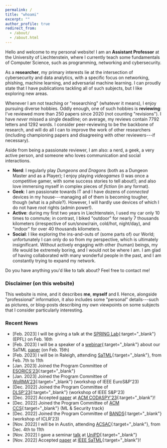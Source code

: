 ```yaml
---
permalink: /
title: "whoami"
excerpt: ""
author_profile: true
redirect_from: 
  - /about/
  - /about.html
---
```

Hello and welcome to my personal website! I am an **Assistant Professor** at the University of Liechtenstein, where I currently teach some fundamentals of Computer Science, such as programming, networking and cybersecurity. 

As a **researcher**, my primary interests lie at the intersection of cybersecurity and data analytics, with a specific focus on networking, phishing, machine learning, and adversarial machine learning. I can proudly state that I have publications tackling all of such subjects, but I like exploring new areas. 

Whenever I am not teaching or "researching" (whatever it means), I enjoy pursuing diverse hobbies. Oddly enough, one of such hobbies is **reviewing**: I've reviewed more than 250 papers since 2020 (not counting "revisions"). I have _never_ missed a single deadline; on average, my reviews contain 7792 letters and 1292 words. I consider peer-reviewing to be the backbone of research, and will do all I can to improve the work of other researchers (including championing papers and disagreeing with other reviewers---if necessary). 

Aside from being a passionate reviewer, I am also: a nerd, a geek, a very active person, and someone who loves communication and social interactions.
* **Nerd**: I regularly play _Dungeons and Dragons_ (both as a Dungeon Master and as a Player); I enjoy playing _videogames_ (I was once a competitive gamer, with some success stories to tell about!); and also love immersing myself in complex pieces of *fiction* (in any format).
* **Geek**: I am passionate towards IT and I have dozens of _connected_ devices in my house---managing all of them is becoming tougher, though (what is a _pihole_?). However, I will hardly use devices of which I do not have _root_ rights (admin power!). 
* **Active**: during my first two years in Liechtenstein, I used my car only 10 times to commute; in contrast, I biked "outdoor" for nearly 7 thousands kilometers (irrespective of sun/snow/rain, cold/hot, night/day), and "indoor" for over 40 thousands kilometers. 
* **Social**: I like exploring the ins-and-outs of (some parts of) our World; unfortunately I can only do so from my perspective, which is ultimately insignificant. Without actively engaging with other (human) beings, my life would be extremely boring, and I would not be where I am. I am glad of having collaborated with many wonderful people in the past, and I am constantly trying to expand my network.  

Do you have anything you'd like to talk about? Feel free to contact me!

### Disclaimer (on this website)

This website is mine, and it describes **me**, **myself** and **I**. Hence, alongside "professional" information, it also includes some "personal" details---such as pictures, or blog-posts describing my own viewpoints on some subjects that I consider particularly interesting.


### Recent News
* [Feb. 2023] <i class="fa fa-comment-dots"></i> I will be giving a talk at the [SPRING Lab](https://spring.epfl.ch/research/){:target="_blank"} (EPFL) on Feb. 16th
* [Feb. 2023] <i class="fa fa-comment-dots"></i> I will be a speaker of a [webinar](https://us06web.zoom.us/webinar/register/5616759829947/WN_b5VZdl8jQ4uMJzDTe0y1LQ){:target="_blank"} about our SaTML [paper](https://www.giovanniapruzzese.com/publications/satml23) (on Feb. 15th)
* [Feb. 2023] <i class="fa fa-plane"></i> I will be in Raleigh, attending [SaTML](https://satml.org/){:target="_blank"}, from Feb. 7th to 11th
* [Jan. 2023] <i class="fa fa-users"></i> Joined the Program Committee of [ESORICS'23](https://esorics2023.org/organizers/pcmembers/){:target="_blank"}
* [Jan. 2023] <i class="fa fa-users"></i> Joined the Program Committee of [WoRMA'23](https://worma.gitlab.io/2023/){:target="_blank"} (workshop of IEEE EuroS&P'23)
* [Dec. 2022] <i class="fa fa-users"></i> Joined the Program Committee of [DLSP'23](https://dls2023.ieee-security.org/){:target="_blank"} (workshop of IEEE S&P'23)
* [Dec. 2022] <i class="fa fa-newspaper"></i> Accepted [paper](publications/codaspy23) at [ACM CODASPY'23](http://www.codaspy.org/2023/){:target="_blank"}!
* [Dec. 2022] <i class="fa fa-users"></i> Joined the Program Committee of [ACM CCS](https://www.sigsac.org/ccs/CCS2023/){:target="_blank"} (ML & Security track)
* [Dec. 2022] <i class="fa fa-users"></i> Joined the Program Committee of [BANDS](https://iclr23-bands.github.io/){:target="_blank"} (workshop of ICLR'23)
* [Nov. 2022] <i class="fa fa-plane"></i> I will be in Austin, attending [ACSAC](https://www.acsac.org/2022/){:target="_blank"}, from Dec. 4th to 11th
* [Nov. 2022] <i class="fa fa-comment-dots"></i> I gave a seminar [talk](/talks/unipd22) at [UniPD](https://en.didattica.unipd.it/off/2022/LM/SC/SC2598/000ZZ/SCQ1098227/N0){:target="_blank"}
* [Nov. 2022] <i class="fa fa-newspaper"></i> Accepted [paper](publications/satml23) at [IEEE SaTML](https://satml.org/accepted-papers/){:target="_blank"}!

